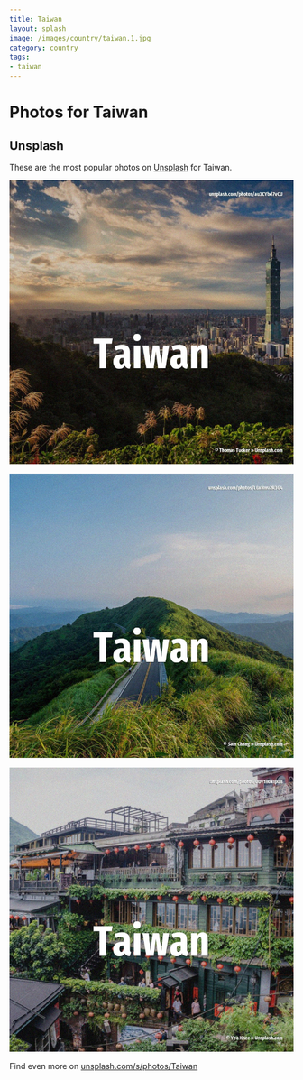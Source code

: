 ```yaml
---
title: Taiwan
layout: splash
image: /images/country/taiwan.1.jpg
category: country
tags:
- taiwan
---
```

# Photos for Taiwan

## Unsplash

These are the most popular photos on [Unsplash](https://unsplash.com) for Taiwan.

![Taiwan](/images/country/taiwan.1.jpg)

![Taiwan](/images/country/taiwan.2.jpg)

![Taiwan](/images/country/taiwan.3.jpg)

Find even more on [unsplash.com/s/photos/Taiwan](https://unsplash.com/s/photos/Taiwan)